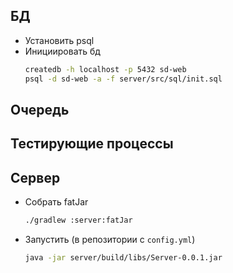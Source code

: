 ## БД
- Установить psql
- Инициировать бд
  ```bash
  createdb -h localhost -p 5432 sd-web
  psql -d sd-web -a -f server/src/sql/init.sql
  ```

## Очередь

## Тестирующие процессы

## Сервер
- Собрать fatJar
  ```bash
  ./gradlew :server:fatJar
  ```
- Запустить (в репозитории с `config.yml`)
  ```bash
  java -jar server/build/libs/Server-0.0.1.jar
  ```
